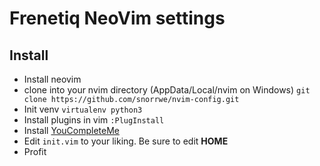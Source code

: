 # Frenetiq NeoVim settings

## Install

- Install neovim
- clone into your nvim directory (AppData/Local/nvim on Windows) `git clone https://github.com/snorrwe/nvim-config.git` 
- Init venv `virtualenv python3`
- Install plugins in vim `:PlugInstall`
- Install [YouCompleteMe](https://github.com/Valloric/YouCompleteMe#contents)
- Edit `init.vim` to your liking. Be sure to edit __HOME__
- Profit

